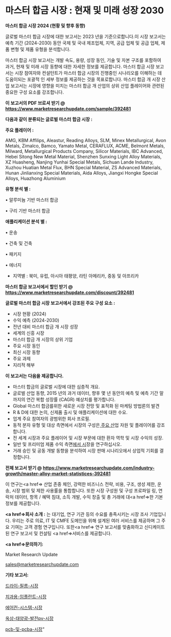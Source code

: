 # 마스터 합금 시장 : 현재 및 미래 성장 2030

<strong>마스터 합금 시장 2024 (현황 및 향후 동향)</strong>

글로벌 마스터 합금 시장에 대한 보고서는 2023 년을 기준으로합니다.이 시장 보고서는 예측 기간 (2024-2030) 동안 국제 및 국내 제조업체, 지역, 공급 업체 및 공급 업체, 제품 변형 및 제품 유형을 분석합니다.

마스터 합금 시장 보고서는 개발 속도, 용량, 성장 동인, 기술 및 자본 구조를 포함하여 과거, 현재 및 미래 시장 동향에 대한 자세한 정보를 제공합니다. 마스터 합금 시장 보고서는 시장 참여자와 컨설턴트가 마스터 합금 시장의 진행중인 시나리오를 이해하는 데 도움이되는 포괄적 인 세부 정보를 제공하는 것을 목표로합니다. 마스터 합금 개 시장 산업 보고서는 시장에 영향을 미치는 마스터 합금 개 산업의 상위 산업 플레이어와 관련된 중요한 구성 요소를 강조합니다.



<strong>이 보고서의 PDF 브로셔 받기 @ <a href=https://www.marketresearchupdate.com/sample/392481>https://www.marketresearchupdate.com/sample/392481</a></strong>



<strong>다음과 같이 분류되는 글로벌 마스터 합금 시장 :</strong>



<strong>주요 플레이어 :</strong>

AMG, KBM Affilips, Aleastur, Reading Alloys, SLM, Minex Metallurgical, Avon Metals, Zimalco, Bamco, Yamato Metal, CERAFLUX, ACME, Belmont Metals, Milward, Metallurgical Products Company, Silicor Materials, IBC Advanced, Hebei Sitong New Metal Material, Shenzhen Sunxing Light Alloy Materials, XZ Huasheng, Nanjing Yunhai Special Metals, Sichuan Lande Industry, Xuzhou Huatian Metal Flux, BHN Special Material, ZS Advanced Materials, Hunan Jinlianxing Special Materials, Aida Alloys, Jiangxi Hongke Special Alloys, Huazhong Aluminium



<strong>유형 분석 별 :</strong>

• 알루미늄 기반 마스터 합금

• 구리 기반 마스터 합금



<strong>애플리케이션 분석 별 :</strong>

• 운송

• 건축 및 건축

• 패키지

• 에너지

<ul>
  <li>지역별 : 북미, 유럽, 아시아 태평양, 라틴 아메리카, 중동 및 아프리카</li>
</ul>


<strong>마스터 합금 보고서에서 할인 받기 @ <a href=https://www.marketresearchupdate.com/discount/392481>https://www.marketresearchupdate.com/discount/392481</a></strong>



<strong>글로벌 마스터 합금 시장 보고서에서 강조된 주요 구성 요소 :</strong>
<ul>
  <li>시장 현황 (2024)</li>
  <li>수익 예측 (2024-2030)</li>
  <li>전년 대비 마스터 합금 개 시장 성장</li>
  <li>세계의 신흥 시장</li>
  <li>마스터 합금 개 시장의 상위 기업</li>
  <li>주요 시장 동인</li>
  <li>최신 시장 동향</li>
  <li>주요 과제</li>
  <li>지리적 해부</li>
</ul>


<strong>이 보고서는 다음을 제공합니다.</strong>
<ul>
  <li>마스터 합금의 글로벌 시장에 대한 심층적 개요.</li>
  <li>글로벌 산업 동향, 2015 년의 과거 데이터, 향후 몇 년 동안의 예측 및 예측 기간 말까지의 연간 복합 성장률 (CAGR) 예상치를 평가합니다.</li>
  <li>Global 마스터 합금를위한 새로운 시장 전망 및 표적화 된 마케팅 방법론의 발견</li>
  <li>R &amp; D에 대한 논의, 신제품 출시 및 애플리케이션에 대한 수요.</li>
  <li>업계 주요 참여자의 광범위한 회사 프로필.</li>
  <li>동적 분자 유형 및 대상 측면에서 시장의 구성은<a href=> 주요 산</a>업 자원 및 플레이어를 강조합니다.</li>
  <li>전 세계 시장과 주요 플레이어 및 시장 부문에 대한 환자 역학 및 시장 수익의 성장.</li>
  <li>일반 및 프리미엄 제품 수익 측면<a href=>에서 시</a>장을 연구하십시오.</li>
  <li>거래 승인 및 공동 개발 동향을 분석하여 시장 판매 시나리오에서 상업적 기회를 결정합니다.</li>
</ul>



<strong>전체 보고서 받기 @ <a href=https://www.marketresearchupdate.com/industry-growth/master-alloy-market-statistices-392481>https://www.marketresearchupdate.com/industry-growth/master-alloy-market-statistices-392481</a></strong>

이 연구는<a href=> 산업 존중</a> 체인, 강력한 비즈니스 전략, 비용, 구조, 생성 제한, 운송, 시장 범위 및 제한 사용률을 통합합니다. 또한 시장 구성원 및 구성 프로파일 링, 연락처 데이터, 항목 / 혜택 침대, 소득 개발, 수익 창출 및 총 거래에 대<a href=>한 기본 </a>정보를 제공합니다.



<strong><a href=>회사 소</a>개 :</strong>
는 대기업, 연구 기관 등의 수요를 충족시키는 시장 조사 기업입니다. 우리는 주로 의료, IT 및 CMFE 도메인을 위해 설계된 여러 서비스를 제공하며 그 주요 기여는 고객 경험 연구입니다. 또한<a href=> 연구 보</a>고서를 맞춤화하고 신디케이트 된 연구 보고서 및 컨설팅 <a href=>서비스</a>를 제공합니다.



<strong><a href=>문의하기:</a></strong>

Market Research Update

sales@marketresearchupdate.com



<strong>기타 보고서:</strong>

<a href=https://www.linkedin.com/pulse/드라이-필름-시장-동향-및-성장-전망-isdailynews/>드라이-필름-시장</a>

<a href=https://www.linkedin.com/pulse/치과용-임플란트-시장-현재-및-미래-성장-2029-analytics-avenue-adventures-24-ana-pitkf/>치과용-임플란트-시장</a>

<a href=https://www.linkedin.com/pulse/에어컨-시스템-시장-동향-및-성장-전망-trend-tracking-tips-360-analysis-fi1xf/>에어컨-시스템-시장</a>

<a href=https://www.linkedin.com/pulse/옥상-태양광-발전pv-시장-동향-및-성장-전망-trend-tracking-tips-360-analysis-dfv4f/>옥상-태양광-발전pv-시장</a>

<a href=https://www.linkedin.com/pulse/pcb-및-pcba-시장-현재-미래-성장-2030-isdailynews-wtlsf/>pcb-및-pcba-시장</a>"
